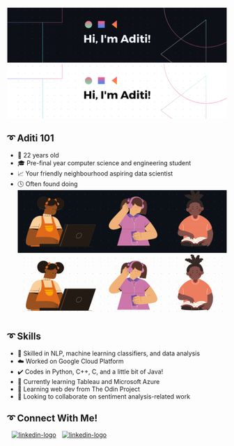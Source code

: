 ![Hi, I'm Aditi!](https://github.com/g-aditi/g-aditi/blob/main/assets/name-banner-dark.png#gh-dark-mode-only)
![Hi, I'm Aditi!](https://github.com/g-aditi/g-aditi/blob/main/assets/name-banner-light.png#gh-light-mode-only)
## :curly_loop: Aditi 101
- :calendar: 22 years old
- :mortar_board: Pre-final year computer science and engineering student
- :chart_with_upwards_trend: Your friendly neighbourhood aspiring data scientist
- :clock4: Often found doing
![](https://github.com/g-aditi/g-aditi/blob/main/assets/hobbies-banner-dark.gif#gh-dark-mode-only)
![](https://github.com/g-aditi/g-aditi/blob/main/assets/hobbies-banner-light.gif#gh-light-mode-only)

## :curly_loop: Skills
- :notebook_with_decorative_cover: Skilled in NLP, machine learning classifiers, and data analysis
- :cloud: Worked on Google Cloud Platform
- :heavy_check_mark: Codes in Python, C++, C, and a little bit of Java!
- 🌱 Currently learning Tableau and Microsoft Azure
- 🔰 Learning web dev from The Odin Project
- 👯 Looking to collaborate on sentiment analysis-related work

## :curly_loop: Connect With Me!
[<img src="https://pngmind.com/wp-content/uploads/2019/08/Linkedin-Logo-Png-Transparent-Background.png" alt="linkedin-logo" width="50px" height="50px" hspace="10px">](https://linkedin.com/aditi-g-)
[<img src="https://www.freeiconspng.com/uploads/email-icon--circle-iconset--martz90-8.png" alt="linkedin-logo" width="50px">](https://mail.google.com/mail/?view=cm&fs=1&tf=1&to=aditi.ganapathi.2000@gmail.com)
